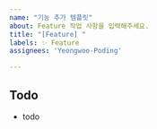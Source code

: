 ```yaml
---
name: "기능 추가 템플릿"
about: Feature 작업 사항을 입력해주세요.
title: "[Feature] "
labels: ✨ Feature
assignees: 'Yeongwoo-Poding'

---
```


## Todo
- todo
